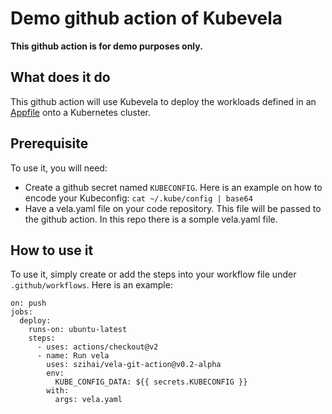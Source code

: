 # Demo github action of Kubevela

**This github action is for demo purposes only.**

## What does it do

This github action will use Kubevela to deploy the workloads defined in an [Appfile](https://github.com/oam-dev/kubevela/blob/master/docs/design/appfile-design.md) onto a Kubernetes cluster.

## Prerequisite

To use it, you will need:

* Create a github secret named `KUBECONFIG`. Here is an example on how to encode your Kubeconfig: `cat ~/.kube/config | base64`
* Have a vela.yaml file on your code repository. This file will be passed to the github action. In this repo there is a somple vela.yaml file.
  
## How to use it

To use it, simply create or add the steps into your workflow file under `.github/workflows`. Here is an example:
```
on: push
jobs:
  deploy:
    runs-on: ubuntu-latest
    steps:
      - uses: actions/checkout@v2
      - name: Run vela
        uses: szihai/vela-git-action@v0.2-alpha
        env:
          KUBE_CONFIG_DATA: ${{ secrets.KUBECONFIG }}
        with:
          args: vela.yaml
```
